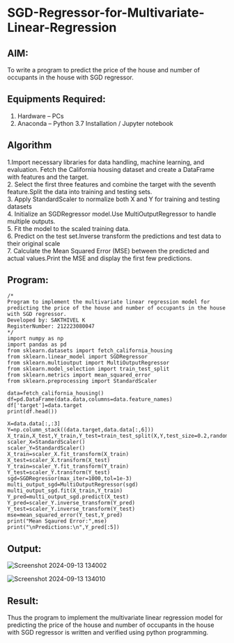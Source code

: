 # SGD-Regressor-for-Multivariate-Linear-Regression

## AIM:
To write a program to predict the price of the house and number of occupants in the house with SGD regressor.

## Equipments Required:
1. Hardware – PCs
2. Anaconda – Python 3.7 Installation / Jupyter notebook

## Algorithm
1.Import necessary libraries for data handling, machine learning, and evaluation. Fetch the California housing dataset and create a DataFrame with features and the target.   
2. Select the first three features  and combine the target with the seventh feature.Split the data into training and testing sets.   
3. Apply StandardScaler to normalize both X and Y for training and testing datasets   
4. Initialize an SGDRegressor model.Use MultiOutputRegressor to handle multiple outputs.   
5. Fit the model to the scaled training data.   
6. Predict on the test set.Inverse transform the predictions and test data to their original scale   
7. Calculate the Mean Squared Error (MSE) between the predicted and actual values.Print the MSE and display the first few predictions.   

## Program:
```
/*
Program to implement the multivariate linear regression model for predicting the price of the house and number of occupants in the house with SGD regressor.
Developed by: SAKTHIVEL K
RegisterNumber: 212223080047 
*/
import numpy as np
import pandas as pd
from sklearn.datasets import fetch_california_housing
from sklearn.linear_model import SGDRegressor
from sklearn.multioutput import MultiOutputRegressor
from sklearn.model_selection import train_test_split
from sklearn.metrics import mean_squared_error
from sklearn.preprocessing import StandardScaler

data=fetch_california_housing()
df=pd.DataFrame(data.data,columns=data.feature_names)
df['target']=data.target
print(df.head())

X=data.data[:,:3]
Y=np.column_stack((data.target,data.data[:,6]))
X_train,X_test,Y_train,Y_test=train_test_split(X,Y,test_size=0.2,random_state=42)
scaler_X=StandardScaler()
scaler_Y=StandardScaler()
X_train=scaler_X.fit_transform(X_train)
X_test=scaler_X.transform(X_test)
Y_train=scaler_Y.fit_transform(Y_train)
Y_test=scaler_Y.transform(Y_test)
sgd=SGDRegressor(max_iter=1000,tol=1e-3)
multi_output_sgd=MultiOutputRegressor(sgd)
multi_output_sgd.fit(X_train,Y_train)
Y_pred=multi_output_sgd.predict(X_test)
Y_pred=scaler_Y.inverse_transform(Y_pred)
Y_test=scaler_Y.inverse_transform(Y_test)
mse=mean_squared_error(Y_test,Y_pred)
print("Mean Sqaured Error:",mse)
print("\nPredictions:\n",Y_pred[:5])
```

## Output:
![Screenshot 2024-09-13 134002](https://github.com/user-attachments/assets/6d8d3430-22e5-431c-af43-0ac53b67c96b)

![Screenshot 2024-09-13 134010](https://github.com/user-attachments/assets/d303784e-eb4b-49d2-8d7e-2a4ba8374659)


## Result:
Thus the program to implement the multivariate linear regression model for predicting the price of the house and number of occupants in the house with SGD regressor is written and verified using python programming.
